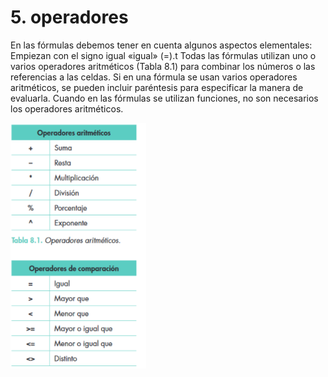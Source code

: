 # 5. operadores

En las fórmulas debemos tener en cuenta algunos aspectos elementales:
Empiezan con el signo igual «igual» (=).t
Todas las fórmulas utilizan uno o varios operadores aritméticos (Tabla 8.1) para combinar los números o las referencias a las celdas.
Si en una fórmula se usan varios operadores aritméticos, se pueden incluir paréntesis para especificar la manera de evaluarla.
Cuando en las fórmulas se utilizan funciones, no son necesarios los operadores aritméticos.

![](img/2021-10-07-11-50-26.png)
